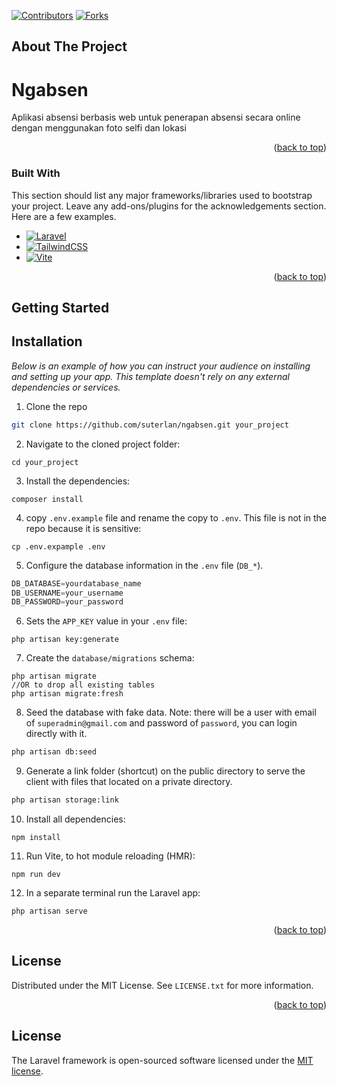 <!-- Improved compatibility of back to top link: See: https://github.com/othneildrew/Best-README-Template/pull/73 -->
<a name="readme-top"></a>
<!--
*** Thanks for checking out the Best-README-Template. If you have a suggestion
*** that would make this better, please fork the repo and create a pull request
*** or simply open an issue with the tag "enhancement".
*** Don't forget to give the project a star!
*** Thanks again! Now go create something AMAZING! :D
-->



<!-- PROJECT SHIELDS -->
<!--
*** I'm using markdown "reference style" links for readability.
*** Reference links are enclosed in brackets [ ] instead of parentheses ( ).
*** See the bottom of this document for the declaration of the reference variables
*** for contributors-url, forks-url, etc. This is an optional, concise syntax you may use.
*** https://www.markdownguide.org/basic-syntax/#reference-style-links
-->
[![Contributors][contributors-shield]][contributors-url]
[![Forks][forks-shield]][forks-url]


<!-- ABOUT THE PROJECT -->
## About The Project
# Ngabsen

<!-- [![Product Name Screen Shot][product-screenshot]](https://example.com) -->

Aplikasi absensi berbasis web untuk penerapan absensi secara online dengan menggunakan foto selfi dan lokasi

<p align="right">(<a href="#readme-top">back to top</a>)</p>



### Built With

This section should list any major frameworks/libraries used to bootstrap your project. Leave any add-ons/plugins for the acknowledgements section. Here are a few examples.

* [![Laravel][Laravel.com]][Laravel-url]
* [![TailwindCSS]][Tailwindcss-url]
* [![Vite]][Vite-url]

<p align="right">(<a href="#readme-top">back to top</a>)</p>



<!-- GETTING STARTED -->
## Getting Started
## Installation

_Below is an example of how you can instruct your audience on installing and setting up your app. This template doesn't rely on any external dependencies or services._

1. Clone the repo
```sh
git clone https://github.com/suterlan/ngabsen.git your_project
```

2. Navigate to the cloned project folder:
```shell
cd your_project
```

3. Install the dependencies:
```shell
composer install
```

4. copy `.env.example` file and rename the copy to `.env`. This file is not in the repo because it is sensitive:
```shell
cp .env.expample .env
```

5. Configure the database information in the `.env` file (`DB_*`).
```js
DB_DATABASE=yourdatabase_name
DB_USERNAME=your_username
DB_PASSWORD=your_password
```

6. Sets the `APP_KEY` value in your `.env` file:
```shell
php artisan key:generate
```

7. Create the `database/migrations` schema:
```shell
php artisan migrate
//OR to drop all existing tables
php artisan migrate:fresh
```

8. Seed the database with fake data. 
Note: there will be a user with email of `superadmin@gmail.com` and password of `password`, you can login directly with it. 
```bash
php artisan db:seed
```

9. Generate a link folder (shortcut) on the public directory to serve the client with files that located on a private directory.
```bash
php artisan storage:link
```

10. Install all dependencies:
```shell
npm install
```

11. Run Vite, to hot module reloading (HMR):
```shell
npm run dev
```

12. In a separate terminal run the Laravel app:
```shell
php artisan serve
```

<p align="right">(<a href="#readme-top">back to top</a>)</p>


<!-- LICENSE -->
## License

Distributed under the MIT License. See `LICENSE.txt` for more information.

<p align="right">(<a href="#readme-top">back to top</a>)</p>


<!-- MARKDOWN LINKS & IMAGES -->
<!-- https://www.markdownguide.org/basic-syntax/#reference-style-links -->
[contributors-shield]: https://img.shields.io/github/contributors/othneildrew/Best-README-Template.svg?style=for-the-badge
[contributors-url]: https://github.com/suterlan/laravel-starter-auth/graphs/contributors
[forks-shield]: https://img.shields.io/github/forks/othneildrew/Best-README-Template.svg?style=for-the-badge
[forks-url]: https://github.com/suterlan/laravel-starter-auth/forks
[Laravel.com]: https://img.shields.io/badge/Laravel-FF2D20?style=for-the-badge&logo=laravel&logoColor=white
[Laravel-url]: https://laravel.com
[TailwindCSS]: https://img.shields.io/badge/tailwindcss-%2338B2AC.svg?style=for-the-badge&logo=tailwind-css&logoColor=white
[Tailwindcss-url]: https://tailwindcss.com
[Vite]: https://img.shields.io/badge/vite-%23646CFF.svg?style=for-the-badge&logo=vite&logoColor=white
[Vite-url]: https://vitejs.dev

## License

The Laravel framework is open-sourced software licensed under the [MIT license](https://opensource.org/licenses/MIT).
